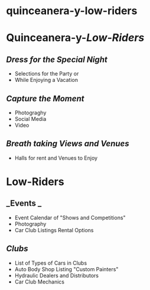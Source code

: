 # quinceanera-y-low-riders
# Quinceanera-y-_Low-Riders_


## _Dress for the Special Night_
- Selections for the Party
           or
- While Enjoying a Vacation 

## **_Capture the Moment_** 
- Photograghy
- Social Media
- Video 

## **_Breath taking Views and Venues_**
- Halls for rent and Venues to Enjoy

# Low-Riders
 
 ## _Events _
 - Event Calendar of "Shows and Competitions"
 - Photography 
 - Car Club Listings Rental Options
 
 ## _Clubs_
 - List of Types of Cars in Clubs
 - Auto Body Shop Listing "Custom Painters"
 - Hydraulic Dealers and Distributors
 - Car Club Mechanics